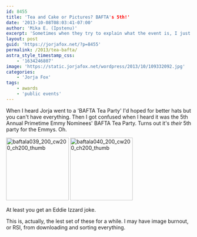 ```yaml
---
id: 8455
title: 'Tea and Cake or Pictures? BAFTA's 5th!'
date: '2013-10-08T08:03:41-07:00'
author: 'Mika E. (Ipstenu)'
excerpt: 'Sometimes when they try to explain what the event is, I just get more confused.'
layout: post
guid: 'https://jorjafox.net/?p=8455'
permalink: /2013/tea-bafta/
astra_style_timestamp_css:
    - '1634246807'
image: 'https://static.jorjafox.net/wordpress/2013/10/109332092.jpg'
categories:
    - 'Jorja Fox'
tags:
    - awards
    - 'public events'
---
```


When I heard Jorja went to a 'BAFTA Tea Party' I'd hoped for better hats but you can't have everything. Then I got confused when I heard it was the 5th Annual Primetime Emmy Nominees' BAFTA Tea Party. Turns out it's <em>their</em> 5th party for the Emmys. Oh.

<a href="https://jorjafox.net/gallery/pub/events/20070915-bafta/baftala039.jpg"><img class="size-full wp-image-8459 alignnone" alt="baftala039_200_cw200_ch200_thumb" src="//static.jorjafox.net/wordpress/2013/10/baftala039_200_cw200_ch200_thumb.jpg" width="170" height="170" /></a> <a href="https://jorjafox.net/gallery/pub/events/20070915-bafta/baftala040.jpg"><img class="size-full wp-image-8460 alignnone" alt="baftala040_200_cw200_ch200_thumb" src="//static.jorjafox.net/wordpress/2013/10/baftala040_200_cw200_ch200_thumb.jpg" width="170" height="170" /></a>

At least you get an Eddie Izzard joke.

This is, actually, the lest set of these for a while. I may have image burnout, or RSI, from downloading and sorting everything.
